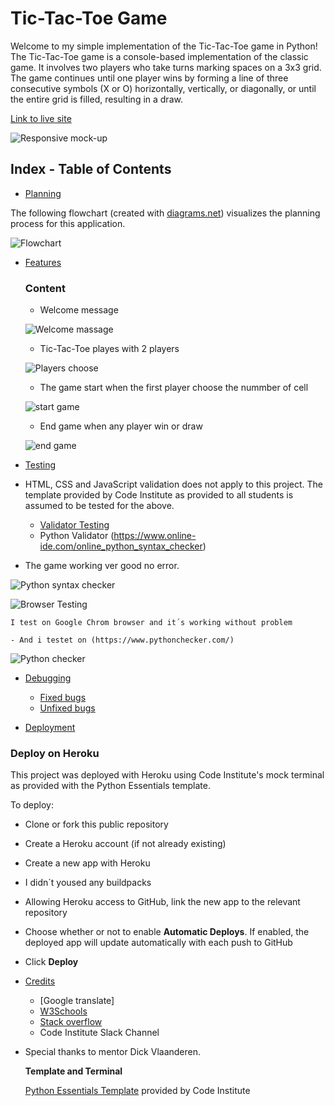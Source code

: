 # Tic-Tac-Toe Game

Welcome to my simple implementation of the Tic-Tac-Toe game in Python!
The Tic-Tac-Toe game is a console-based implementation of the classic game. It involves two players who take turns marking spaces on a 3x3 grid. The game continues until one player wins by forming a line of three consecutive symbols (X or O) horizontally, vertically, or diagonally, or until the entire grid is filled, resulting in a draw.

[Link to live site](https://tic-pp3-5d5ce1a76eff.herokuapp.com/)

![Responsive mock-up](assets/images/responsive.png)

## Index - Table of Contents

- [Planning](#planning)

The following flowchart (created with [diagrams.net](https://app.diagrams.net/)) visualizes the planning process for this application.

![Flowchart](assets/images/Tic-Tac10.png)





- [Features](#features)
   ### Content

   - Welcome message

   ![Welcome massage](assets/images/Tic-Tac1.png)

   - Tic-Tac-Toe playes with 2 players

   ![Players choose](assets/images/Tic.Tac2.png)

   - The game start when the first player choose the nummber of cell

   ![start game ](assets/images/Tic.Tac5.png)

   - End game when any player win or draw

   ![end game](assets/images/Tic.Tac7.png)


- [Testing](#testing)
- HTML, CSS and JavaScript validation does not apply to this project. The template provided by Code Institute as provided to all students is assumed to be tested for the above.
    - [Validator Testing](#validator-testing)
    - Python Validator (https://www.online-ide.com/online_python_syntax_checker)

- The game working ver good no error.

![Python syntax checker](assets/images/pythonvaliditor.png)

![Browser Testing](#browser-testing)

    I test on Google Chrom browser and it´s working without problem

    - And i testet on (https://www.pythonchecker.com/)

![Python checker](assets/images/Tic.Tac8.png)

- [Debugging](#debugging)
    - [Fixed bugs](#fixed-bugs)
    - [Unfixed bugs](#unfixed-bugs)

- [Deployment](#deployment)
### Deploy on Heroku
This project was deployed with Heroku using Code Institute's mock terminal as provided with the Python Essentials template.

To deploy:

- Clone or fork this public repository
- Create a Heroku account (if not already existing)
- Create a new app with Heroku
- I didn´t yoused any buildpacks

- Allowing Heroku access to GitHub, link the new app to the relevant repository
- Choose whether or not to enable **Automatic Deploys**. If enabled, the deployed app will update automatically with each push to GitHub
- Click **Deploy**

- [Credits](#credits)
  - [Google translate]
  - [W3Schools](https://www.w3schools.com/)
  - [Stack overflow](https://stackoverflow.com/)
  - Code Institute Slack Channel
- Special thanks to  mentor Dick Vlaanderen.
    

    **Template and Terminal**

    [Python Essentials Template](https://github.com/Code-Institute-Org/python-essentials-template) provided by Code Institute 


   


